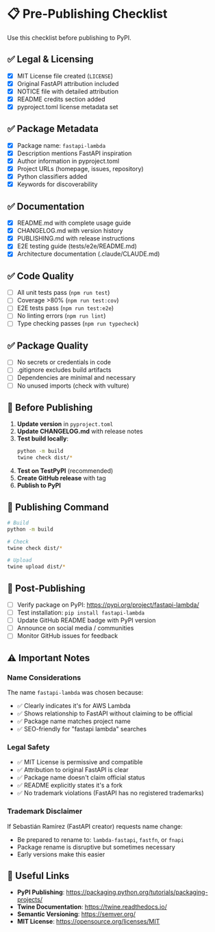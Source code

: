 # 📋 Pre-Publishing Checklist

Use this checklist before publishing to PyPI.

## ✅ Legal & Licensing

- [x] MIT License file created (`LICENSE`)
- [x] Original FastAPI attribution included
- [x] NOTICE file with detailed attribution
- [x] README credits section added
- [x] pyproject.toml license metadata set

## ✅ Package Metadata

- [x] Package name: `fastapi-lambda`
- [x] Description mentions FastAPI inspiration
- [x] Author information in pyproject.toml
- [x] Project URLs (homepage, issues, repository)
- [x] Python classifiers added
- [x] Keywords for discoverability

## ✅ Documentation

- [x] README.md with complete usage guide
- [x] CHANGELOG.md with version history
- [x] PUBLISHING.md with release instructions
- [x] E2E testing guide (tests/e2e/README.md)
- [x] Architecture documentation (.claude/CLAUDE.md)

## ✅ Code Quality

- [ ] All unit tests pass (`npm run test`)
- [ ] Coverage >80% (`npm run test:cov`)
- [ ] E2E tests pass (`npm run test:e2e`)
- [ ] No linting errors (`npm run lint`)
- [ ] Type checking passes (`npm run typecheck`)

## ✅ Package Quality

- [ ] No secrets or credentials in code
- [ ] .gitignore excludes build artifacts
- [ ] Dependencies are minimal and necessary
- [ ] No unused imports (check with vulture)

## 📝 Before Publishing

1. **Update version** in `pyproject.toml`
2. **Update CHANGELOG.md** with release notes
3. **Test build locally**:
   ```bash
   python -m build
   twine check dist/*
   ```
4. **Test on TestPyPI** (recommended)
5. **Create GitHub release** with tag
6. **Publish to PyPI**

## 🚀 Publishing Command

```bash
# Build
python -m build

# Check
twine check dist/*

# Upload
twine upload dist/*
```

## 📧 Post-Publishing

- [ ] Verify package on PyPI: https://pypi.org/project/fastapi-lambda/
- [ ] Test installation: `pip install fastapi-lambda`
- [ ] Update GitHub README badge with PyPI version
- [ ] Announce on social media / communities
- [ ] Monitor GitHub issues for feedback

## ⚠️ Important Notes

### Name Considerations

The name `fastapi-lambda` was chosen because:
- ✅ Clearly indicates it's for AWS Lambda
- ✅ Shows relationship to FastAPI without claiming to be official
- ✅ Package name matches project name
- ✅ SEO-friendly for "fastapi lambda" searches

### Legal Safety

- ✅ MIT License is permissive and compatible
- ✅ Attribution to original FastAPI is clear
- ✅ Package name doesn't claim official status
- ✅ README explicitly states it's a fork
- ✅ No trademark violations (FastAPI has no registered trademarks)

### Trademark Disclaimer

If Sebastián Ramírez (FastAPI creator) requests name change:
- Be prepared to rename to: `lambda-fastapi`, `fastfn`, or `fnapi`
- Package rename is disruptive but sometimes necessary
- Early versions make this easier

## 🔗 Useful Links

- **PyPI Publishing**: https://packaging.python.org/tutorials/packaging-projects/
- **Twine Documentation**: https://twine.readthedocs.io/
- **Semantic Versioning**: https://semver.org/
- **MIT License**: https://opensource.org/licenses/MIT
